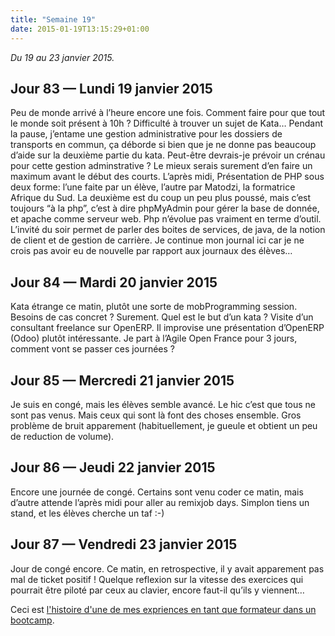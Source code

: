 ```yaml
---
title: "Semaine 19"
date: 2015-01-19T13:15:29+01:00
---
```


*Du 19 au 23 janvier 2015.*

Jour 83 — Lundi 19 janvier 2015
-------------------------------

Peu de monde arrivé à l’heure encore une fois. Comment faire pour que
tout le monde soit présent à 10h ? Difficulté à trouver un sujet de
Kata… Pendant la pause, j’entame une gestion administrative pour les
dossiers de transports en commun, ça déborde si bien que je ne donne pas
beaucoup d’aide sur la deuxième partie du kata. Peut-être devrais-je
prévoir un crénau pour cette gestion adminstrative ? Le mieux serais
surement d’en faire un maximum avant le début des courts. L’après midi,
Présentation de PHP sous deux forme: l’une faite par un élève, l’autre
par Matodzi, la formatrice Afrique du Sud. La deuxième est du coup un
peu plus poussé, mais c’est toujours “à la php”, c’est à dire phpMyAdmin
pour gérer la base de donnée, et apache comme serveur web. Php n’évolue
pas vraiment en terme d’outil. L’invité du soir permet de parler des
boites de services, de java, de la notion de client et de gestion de
carrière. Je continue mon journal ici car je ne crois pas avoir eu de
nouvelle par rapport aux journaux des élèves…

Jour 84 — Mardi 20 janvier 2015
-------------------------------

Kata étrange ce matin, plutôt une sorte de mobProgramming session.
Besoins de cas concret ? Surement. Quel est le but d’un kata ? Visite
d’un consultant freelance sur OpenERP. Il improvise une présentation
d’OpenERP (Odoo) plutôt intéressante. Je part à l’Agile Open France pour
3 jours, comment vont se passer ces journées ?

Jour 85 — Mercredi 21 janvier 2015
----------------------------------

Je suis en congé, mais les élèves semble avancé. Le hic c’est que tous
ne sont pas venus. Mais ceux qui sont là font des choses ensemble. Gros
problème de bruit apparement (habituellement, je gueule et obtient un
peu de reduction de volume).

Jour 86 — Jeudi 22 janvier 2015
-------------------------------

Encore une journée de congé. Certains sont venu coder ce matin, mais
d’autre attende l’après midi pour aller au remixjob days. Simplon tiens
un stand, et les élèves cherche un taf :-)

Jour 87 — Vendredi 23 janvier 2015
----------------------------------

Jour de congé encore. Ce matin, en retrospective, il y avait apparement
pas mal de ticket positif ! Quelque reflexion sur la vitesse des
exercices qui pourrait être piloté par ceux au clavier, encore faut-il
qu’ils y viennent…

Ceci est [l'histoire d'une de mes expriences en tant que formateur dans
un bootcamp](https://yaf.github.io/journal-d-un-formateur-en-2015/).
